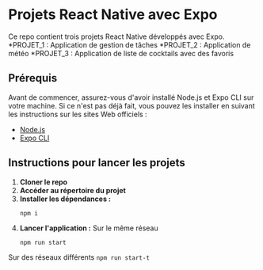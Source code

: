 # Projets React Native avec Expo

Ce repo contient trois projets React Native développés avec Expo.
*PROJET_1 : Application de gestion de tâches
*PROJET_2 : Application de météo
*PROJET_3 : Application de liste de cocktails avec des favoris

## Prérequis

Avant de commencer, assurez-vous d'avoir installé Node.js et Expo CLI sur votre machine. Si ce n'est pas déjà fait, vous pouvez les installer en suivant les instructions sur les sites Web officiels :

- [Node.js](https://nodejs.org/)
- [Expo CLI](https://docs.expo.dev/get-started/installation/)

## Instructions pour lancer les projets

1. **Cloner le repo**
2. **Accéder au répertoire du projet**
3. **Installer les dépendances :**
    ```
    npm i
    ```
4. **Lancer l'application :**
Sur le même réseau
    ```
    npm run start
    ```
Sur des réseaux différents
    ```
    npm run start-t
    ```

